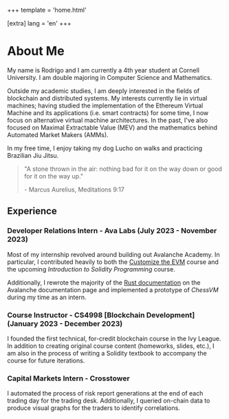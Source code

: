 +++
template = 'home.html'

[extra]
lang = 'en'
+++

# About Me

My name is Rodrigo and I am currently a 4th year student at Cornell University.
I am double majoring in Computer Science and Mathematics.

Outside my academic studies, I am deeply interested in the fields of blockchain
and distributed systems. My interests currently lie in virtual machines; having studied the implementation of the Ethereum Virtual
Machine and its applications (i.e. smart contracts) for some time, I now focus on alternative virtual
machine architectures. In the past, I've also focused on Maximal Extractable
Value (MEV) and the mathematics behind Automated Market Makers (AMMs).

In my free time, I enjoy taking my dog Lucho on walks and practicing Brazilian
Jiu Jitsu.

> "A stone thrown in the air: nothing bad for it on the way down or good for it
> on the way up."
>
> \- Marcus Aurelius, Meditations 9:17

## Experience

### Developer Relations Intern - Ava Labs (July 2023 - November 2023)

Most of my internship revolved around building out Avalanche Academy. In
particular, I contributed heavily to both the [Customize the
EVM](https://academy.avax.network/course/customize-evm) course and the upcoming
_Introduction to Solidity Programming_ course.

Additionally, I rewrote the majority of the [Rust
documentation](https://academy.avax.network/course/customize-evm) on the
Avalanche documentation page and implemented a prototype of _ChessVM_ during my
time as an intern.

### Course Instructor - CS4998 [Blockchain Development] (January 2023 - December 2023)

I founded the first technical, for-credit blockchain course in the Ivy League. In
addition to creating original course content (homeworks, slides, etc.), I am
also in the process of writing a Solidity textbook to accompany the course for
future iterations.

### Capital Markets Intern - Crosstower

I automated the process of risk report generations at the end of each trading
day for the trading desk. Additionally, I queried on-chain data to produce
visual graphs for the traders to identify correlations.
